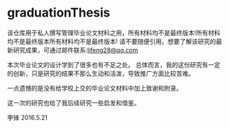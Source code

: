 # graduationThesis
该仓库用于私人撰写管理毕业论文材料之用，所有材料均不是最终版本!所有材料均不是最终版本所有材料均不是最终版本!
请不要随便引用，想要了解该研究的最新研究成果，可通过邮件联系:lifeng28@qq.com

本次毕业论文的设计学到了很多也有不足之处。
总体而言，我的这份研究有一定的创新，只是研究的结果不那么生动和活泼，导致推广方面比较苦难。

一点遗憾的是没有给学校上交的毕业论文材料中加上致谢和附录。

这一次的研究也给了我后续研究一些启发和借鉴。

李锋 2016.5.21
